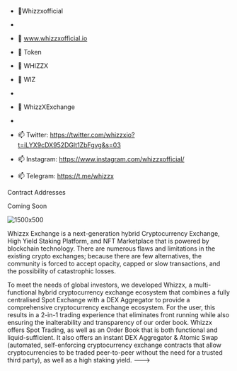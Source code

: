 - 👋Whizzxofficial
- 
- 👀 www.whizzxofficial.io


- 🌱 Token
- 🌱 WHIZZX
- 🌱 WIZ
- 
- 💞️ WhizzXExchange
-  
- 📫 Twitter:   https://twitter.com/whizzxio?t=iLYX9cDX952DGlt1ZbFgvg&s=03
- 📫 Instagram: https://www.instagram.com/whizzxofficial/
- 📫 Telegram:  https://t.me/whizzx


Contract Addresses

Coming Soon

![1500x500](https://user-images.githubusercontent.com/105502655/168313075-b2e66ccd-a52b-4a1d-8211-27177aa9856e.jpg)



Whizzx Exchange is a next-generation hybrid Cryptocurrency Exchange, High Yield Staking Platform,
and NFT Marketplace that is powered by blockchain technology. There are numerous flaws and
limitations in the existing crypto exchanges; because there are few alternatives, the community is
forced to accept opacity, capped or slow transactions, and the possibility of catastrophic losses.

To meet the needs of global investors, we developed Whizzx, a multi-functional hybrid
cryptocurrency exchange ecosystem that combines a fully centralised Spot Exchange with a DEX
Aggregator to provide a comprehensive cryptocurrency exchange ecosystem. For the user, this
results in a 2-in-1 trading experience that eliminates front running while also ensuring the
inalterability and transparency of our order book. Whizzx  offers Spot Trading, as well as an Order
Book that is both functional and liquid-sufficient. It also offers an instant DEX Aggregator &amp; Atomic
Swap (automated, self-enforcing cryptocurrency exchange contracts that allow cryptocurrencies to
be traded peer-to-peer without the need for a trusted third party), as well as a high staking yield.
--->
